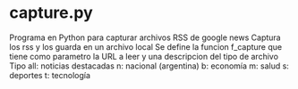 # capture.py
Programa en Python para capturar archivos RSS de google news 
Captura los rss y los guarda en un archivo local
Se define la funcion f_capture que tiene como parametro la URL a leer y una descripcion del tipo de archivo
Tipo
all: noticias destacadas
n: nacional (argentina)
b: economía
m: salud
s: deportes
t: tecnología
